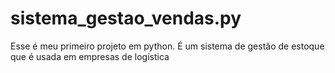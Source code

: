 # sistema_gestao_vendas.py
Esse é meu primeiro projeto em python. É um sistema de gestão de estoque que é usada em empresas de logística
